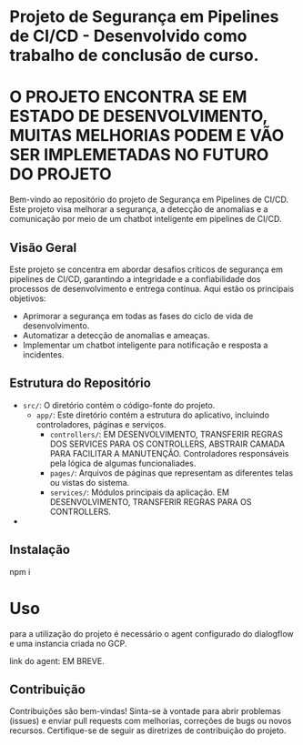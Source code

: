 # Projeto de Segurança em Pipelines de CI/CD - Desenvolvido como trabalho de conclusão de curso.

# O PROJETO ENCONTRA SE EM ESTADO DE DESENVOLVIMENTO, MUITAS MELHORIAS PODEM E VÃO SER IMPLEMETADAS NO FUTURO DO PROJETO

Bem-vindo ao repositório do projeto de Segurança em Pipelines de CI/CD. Este projeto visa melhorar a segurança, a detecção de anomalias e a comunicação por meio de um chatbot inteligente em pipelines de CI/CD.

## Visão Geral

Este projeto se concentra em abordar desafios críticos de segurança em pipelines de CI/CD, garantindo a integridade e a confiabilidade dos processos de desenvolvimento e entrega contínua. Aqui estão os principais objetivos:

- Aprimorar a segurança em todas as fases do ciclo de vida de desenvolvimento.
- Automatizar a detecção de anomalias e ameaças.
- Implementar um chatbot inteligente para notificação e resposta a incidentes.

## Estrutura do Repositório

- `src/`: O diretório contém o código-fonte do projeto.
  - `app/`: Este diretório contém a estrutura do aplicativo, incluindo controladores, páginas e serviços.
    - `controllers/`: EM DESENVOLVIMENTO, TRANSFERIR REGRAS DOS SERVICES PARA OS CONTROLLERS, ABSTRAIR CAMADA PARA FACILITAR A MANUTENÇÃO. Controladores responsáveis pela lógica de algumas funcionaliades. 
    - `pages/`: Arquivos de páginas que representam as diferentes telas ou vistas do sistema.
    - `services/`: Módulos principais da aplicação. EM DESENVOLVIMENTO, TRANSFERIR REGRAS PARA OS CONTROLLERS.
-

## Instalação

npm i

# Uso

para a utilização do projeto é necessário o agent configurado do dialogflow e uma instancia criada no GCP.

link do agent: EM BREVE.

## Contribuição

Contribuições são bem-vindas! Sinta-se à vontade para abrir problemas (issues) e enviar pull requests com melhorias, correções de bugs ou novos recursos. Certifique-se de seguir as diretrizes de contribuição do projeto.
